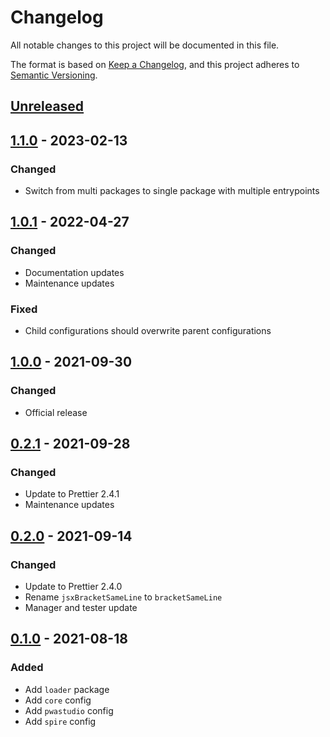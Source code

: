 # Changelog
All notable changes to this project will be documented in this file.

The format is based on [Keep a Changelog](https://keepachangelog.com/en/1.1.0/),
and this project adheres to [Semantic Versioning](https://semver.org/spec/v2.0.0.html).






## [Unreleased]



## [1.1.0] - 2023-02-13
### Changed
- Switch from multi packages to single package with multiple entrypoints



## [1.0.1] - 2022-04-27
### Changed
- Documentation updates
- Maintenance updates

### Fixed
- Child configurations should overwrite parent configurations



## [1.0.0] - 2021-09-30
### Changed
- Official release



## [0.2.1] - 2021-09-28
### Changed
- Update to Prettier 2.4.1
- Maintenance updates



## [0.2.0] - 2021-09-14
### Changed
- Update to Prettier 2.4.0
- Rename `jsxBracketSameLine` to `bracketSameLine`
- Manager and tester update



## [0.1.0] - 2021-08-18
### Added
- Add `loader` package
- Add `core` config
- Add `pwastudio` config
- Add `spire` config






[Unreleased]: https://github.com/valtech-commerce/prettier-config/compare/1.1.0...HEAD
[1.1.0]:      https://github.com/valtech-commerce/prettier-config/compare/1.0.1...1.1.0
[1.0.1]:      https://github.com/valtech-commerce/prettier-config/compare/1.0.0...1.0.1
[1.0.0]:      https://github.com/valtech-commerce/prettier-config/compare/0.2.1...1.0.0
[0.2.1]:      https://github.com/valtech-commerce/prettier-config/compare/0.2.0...0.2.1
[0.2.0]:      https://github.com/valtech-commerce/prettier-config/compare/0.1.0...0.2.0
[0.1.0]:      https://github.com/valtech-commerce/prettier-config/releases/tag/0.1.0
